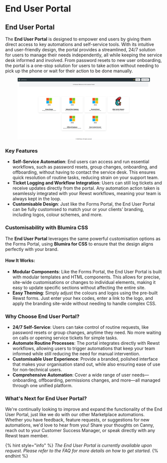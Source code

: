 # End User Portal

## End User Portal

The **End User Portal** is designed to empower end users by giving them direct access to key automations and self-service tools. With its intuitive and user-friendly design, the portal provides a streamlined, 24/7 solution for users to manage their needs independently, all while keeping the service desk informed and involved. From password resets to new user onboarding, the portal is a one-stop solution for users to take action without needing to pick up the phone or wait for their action to be done manually.

<figure><img src="../../../.gitbook/assets/image (31).png" alt=""><figcaption></figcaption></figure>

### Key Features

* **Self-Service Automation**: End users can access and run essential workflows, such as password resets, group changes, onboarding, and offboarding, without having to contact the service desk. This ensures quick resolution of routine tasks, reducing strain on your support team.
* **Ticket Logging and Workflow Integration**: Users can still log tickets and receive updates directly from the portal. Any automation action taken is seamlessly integrated with your Rewst workflows, meaning your team is always kept in the loop.
* **Customisable Design**: Just like the Forms Portal, the End User Portal can be fully customised to match your or your clients' branding, including logos, colour schemes, and more.

### Customisability with Blumira CSS

The **End User Portal** leverages the same powerful customisation options as the Forms Portal, using **Blumira for CSS** to ensure that the design aligns perfectly with your brand.

#### How It Works:

* **Modular Components**: Like the Forms Portal, the End User Portal is built with modular templates and HTML components. This allows for precise, site-wide customisations or changes to individual elements, making it easy to update specific sections without affecting the entire site.
* **Easy Theming**: Simply adjust the colours and logos using the pre-built Rewst forms. Just enter your hex codes, enter a link to the logo, and apply the branding site-wide without needing to handle complex CSS.

### Why Choose End User Portal?

* **24/7 Self-Service**: Users can take control of routine requests, like password resets or group changes, anytime they need. No more waiting on calls or opening service tickets for simple tasks.
* **Automate Routine Processes**: The portal integrates directly with Rewst workflows, allowing users to trigger automations that keep your team informed while still reducing the need for manual intervention.
* **Customisable User Experience**: Provide a branded, polished interface that makes your organisation stand out, while also ensuring ease of use for non-technical users.
* **Comprehensive Automation**: Cover a wide range of user needs—onboarding, offboarding, permissions changes, and more—all managed through one unified platform.

### What's Next for End User Portal?

We're continually looking to improve and expand the functionality of the End User Portal, just like we do with our other Marketplace automations. Whether you have feedback, feature requests, or suggestions for new automations, we'd love to hear from you! Share your thoughts on Canny, reach out to your Customer Success Manager, or speak directly with any Rewst team member.

{% hint style="info" %}
_The End User Portal is currently available upon request. Please refer to the FAQ for more details on how to get started._
{% endhint %}
